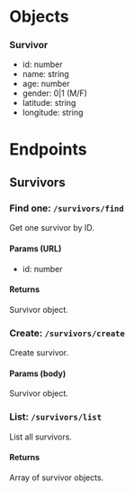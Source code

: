 # Objects
### Survivor
- id: number
- name: string
- age: number
- gender: 0|1 (M/F)
- latitude: string
- longitude: string

# Endpoints
## Survivors
### Find one: `/survivors/find`
Get one survivor by ID.

#### Params (URL)
- id: number

#### Returns
Survivor object.

### Create: `/survivors/create`
Create survivor.

#### Params (body)
Survivor object.

### List: `/survivors/list`
List all survivors.

#### Returns
Array of survivor objects.